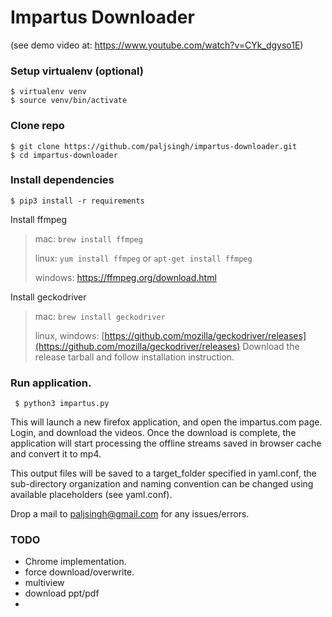 Impartus Downloader
===

(see demo video at: https://www.youtube.com/watch?v=CYk_dgyso1E)

### Setup virtualenv (optional)
	$ virtualenv venv
	$ source venv/bin/activate 

### Clone repo
	$ git clone https://github.com/paljsingh/impartus-downloader.git
	$ cd impartus-downloader

### Install dependencies
	$ pip3 install -r requirements


Install ffmpeg
> mac: ```brew install ffmpeg```
> 
> linux: 
> ```yum install ffmpeg``` or
> ```apt-get install ffmpeg```
> 
> windows: [https://ffmpeg.org/download.html ](https://ffmpeg.org/download.html)
> 

Install geckodriver
> mac: ```brew install geckodriver```
> 
> linux, windows:
> [https://github.com/mozilla/geckodriver/releases](https://github.com/mozilla/geckodriver/releases)
> Download the release tarball and follow installation instruction.
> 

### Run application.

``` $ python3 impartus.py```

This will launch a new firefox application, and open the impartus.com page.
Login, and download the videos. Once the download is complete, the application
will start processing the offline streams saved in browser cache and convert it
to mp4.

This output files will be saved to a target_folder specified in yaml.conf, the
sub-directory organization and naming convention can be changed using available
placeholders (see yaml.conf).

Drop a mail to paljsingh@gmail.com for any issues/errors.


### TODO
- Chrome implementation.
- force download/overwrite.
- multiview
- download ppt/pdf
- 
